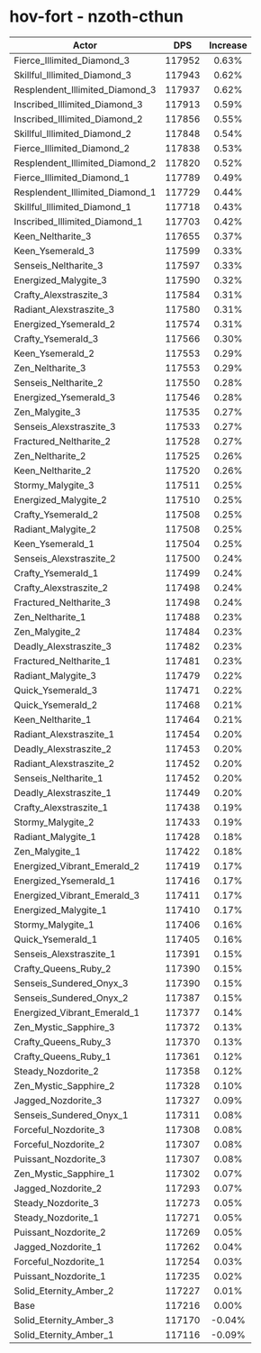 # hov-fort - nzoth-cthun
| Actor | DPS | Increase |
|---|:---:|:---:|
|Fierce_Illimited_Diamond_3|117952|0.63%|
|Skillful_Illimited_Diamond_3|117943|0.62%|
|Resplendent_Illimited_Diamond_3|117937|0.62%|
|Inscribed_Illimited_Diamond_3|117913|0.59%|
|Inscribed_Illimited_Diamond_2|117856|0.55%|
|Skillful_Illimited_Diamond_2|117848|0.54%|
|Fierce_Illimited_Diamond_2|117838|0.53%|
|Resplendent_Illimited_Diamond_2|117820|0.52%|
|Fierce_Illimited_Diamond_1|117789|0.49%|
|Resplendent_Illimited_Diamond_1|117729|0.44%|
|Skillful_Illimited_Diamond_1|117718|0.43%|
|Inscribed_Illimited_Diamond_1|117703|0.42%|
|Keen_Neltharite_3|117655|0.37%|
|Keen_Ysemerald_3|117599|0.33%|
|Senseis_Neltharite_3|117597|0.33%|
|Energized_Malygite_3|117590|0.32%|
|Crafty_Alexstraszite_3|117584|0.31%|
|Radiant_Alexstraszite_3|117580|0.31%|
|Energized_Ysemerald_2|117574|0.31%|
|Crafty_Ysemerald_3|117566|0.30%|
|Keen_Ysemerald_2|117553|0.29%|
|Zen_Neltharite_3|117553|0.29%|
|Senseis_Neltharite_2|117550|0.28%|
|Energized_Ysemerald_3|117546|0.28%|
|Zen_Malygite_3|117535|0.27%|
|Senseis_Alexstraszite_3|117533|0.27%|
|Fractured_Neltharite_2|117528|0.27%|
|Zen_Neltharite_2|117525|0.26%|
|Keen_Neltharite_2|117520|0.26%|
|Stormy_Malygite_3|117511|0.25%|
|Energized_Malygite_2|117510|0.25%|
|Crafty_Ysemerald_2|117508|0.25%|
|Radiant_Malygite_2|117508|0.25%|
|Keen_Ysemerald_1|117504|0.25%|
|Senseis_Alexstraszite_2|117500|0.24%|
|Crafty_Ysemerald_1|117499|0.24%|
|Crafty_Alexstraszite_2|117498|0.24%|
|Fractured_Neltharite_3|117498|0.24%|
|Zen_Neltharite_1|117488|0.23%|
|Zen_Malygite_2|117484|0.23%|
|Deadly_Alexstraszite_3|117482|0.23%|
|Fractured_Neltharite_1|117481|0.23%|
|Radiant_Malygite_3|117479|0.22%|
|Quick_Ysemerald_3|117471|0.22%|
|Quick_Ysemerald_2|117468|0.21%|
|Keen_Neltharite_1|117464|0.21%|
|Radiant_Alexstraszite_1|117454|0.20%|
|Deadly_Alexstraszite_2|117453|0.20%|
|Radiant_Alexstraszite_2|117452|0.20%|
|Senseis_Neltharite_1|117452|0.20%|
|Deadly_Alexstraszite_1|117449|0.20%|
|Crafty_Alexstraszite_1|117438|0.19%|
|Stormy_Malygite_2|117433|0.19%|
|Radiant_Malygite_1|117428|0.18%|
|Zen_Malygite_1|117422|0.18%|
|Energized_Vibrant_Emerald_2|117419|0.17%|
|Energized_Ysemerald_1|117416|0.17%|
|Energized_Vibrant_Emerald_3|117411|0.17%|
|Energized_Malygite_1|117410|0.17%|
|Stormy_Malygite_1|117406|0.16%|
|Quick_Ysemerald_1|117405|0.16%|
|Senseis_Alexstraszite_1|117391|0.15%|
|Crafty_Queens_Ruby_2|117390|0.15%|
|Senseis_Sundered_Onyx_3|117390|0.15%|
|Senseis_Sundered_Onyx_2|117387|0.15%|
|Energized_Vibrant_Emerald_1|117377|0.14%|
|Zen_Mystic_Sapphire_3|117372|0.13%|
|Crafty_Queens_Ruby_3|117370|0.13%|
|Crafty_Queens_Ruby_1|117361|0.12%|
|Steady_Nozdorite_2|117358|0.12%|
|Zen_Mystic_Sapphire_2|117328|0.10%|
|Jagged_Nozdorite_3|117327|0.09%|
|Senseis_Sundered_Onyx_1|117311|0.08%|
|Forceful_Nozdorite_3|117308|0.08%|
|Forceful_Nozdorite_2|117307|0.08%|
|Puissant_Nozdorite_3|117307|0.08%|
|Zen_Mystic_Sapphire_1|117302|0.07%|
|Jagged_Nozdorite_2|117293|0.07%|
|Steady_Nozdorite_3|117273|0.05%|
|Steady_Nozdorite_1|117271|0.05%|
|Puissant_Nozdorite_2|117269|0.05%|
|Jagged_Nozdorite_1|117262|0.04%|
|Forceful_Nozdorite_1|117254|0.03%|
|Puissant_Nozdorite_1|117235|0.02%|
|Solid_Eternity_Amber_2|117227|0.01%|
|Base|117216|0.00%|
|Solid_Eternity_Amber_3|117170|-0.04%|
|Solid_Eternity_Amber_1|117116|-0.09%|
